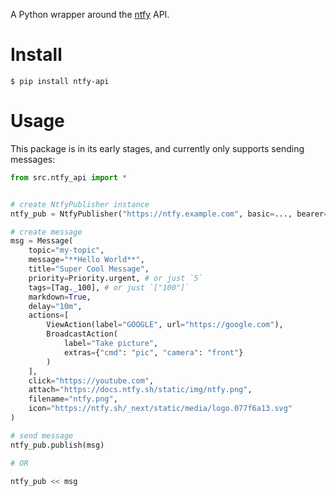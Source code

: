 A Python wrapper around the [ntfy](https://ntfy.sh) API.

# Install
`$ pip install ntfy-api`

# Usage
This package is in its early stages, and currently only supports sending
messages:
```py
from src.ntfy_api import *


# create NtfyPublisher instance
ntfy_pub = NtfyPublisher("https://ntfy.example.com", basic=..., bearer=...)

# create message
msg = Message(
    topic="my-topic",
    message="**Hello World**",
    title="Super Cool Message",
    priority=Priority.urgent, # or just `5`
    tags=[Tag._100], # or just `["100"]`
    markdown=True,
    delay="10m",
    actions=[
        ViewAction(label="GOOGLE", url="https://google.com"),
        BroadcastAction(
            label="Take picture",
            extras={"cmd": "pic", "camera": "front"}
        )
    ],
    click="https://youtube.com",
    attach="https://docs.ntfy.sh/static/img/ntfy.png",
    filename="ntfy.png",
    icon="https://ntfy.sh/_next/static/media/logo.077f6a13.svg"
)

# send message
ntfy_pub.publish(msg)

# OR

ntfy_pub << msg
```
